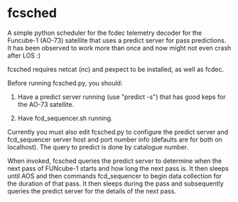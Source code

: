 fcsched
=======

A simple python scheduler for the fcdec telemetry decoder for the Funcube-1 
(AO-73) satellite that uses a predict server for pass predictions.  It has been
observed to work more than once and now might not even crash after LOS :)

fcsched requires netcat (nc) and pexpect to be installed, as well as fcdec.

Before running fcsched.py, you should:

1) Have a predict server running (use "predict -s") that has good keps
for the AO-73 satellite.

2) Have fcd_sequencer.sh running.

Currently you must also edit fcsched.py to configure the predict server and 
fcd_sequencer server host and port number info (defaults are for both on
localhost).  The query to predict is done by catalogue number.

When invoked, fcsched queries the predict server to determine when the next pass
of FUNcube-1 starts and how long the next pass is.  It then sleeps until AOS and
then commands fcd_sequencer to begin data collection for the duration of that
pass. It then sleeps during the pass and subsequently queries the predict server
for the details of the next pass.

